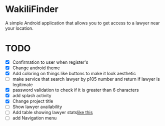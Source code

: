# WakiliFinder
A simple Android application that allows you to get access to a lawyer near your location.

# TODO

* [x] Confirmation to user when register's
* [x] Change android theme
* [x] Add coloring on things like buttons to make it look aesthetic
* [ ] make service that search lawyer by p105 number and return if lawyer is legitimate
* [x] password validation to check if it is greater than 6 characters
* [x] add splash activity
* [x] Change project title
* [ ] Show lawyer availability
* [ ] Add table showing lawyer stats[like this](https://online.lsk.or.ke/searchDetails/eyJpdiI6Imp6M1gyYlwvd1wvdWYzNGEwaFU4dEtVQT09IiwidmFsdWUiOiJncXdwc1BTUEk3c3ZWVlozOWF5STE3OEtqek02SWVublJMY1ZlSWxXaGpnPSIsIm1hYyI6ImIyZDU3MGFjNzJhNzNkYWY1OTZhZmRlMDc0MjE2YjFiZTdjNjljY2IyMWQ0ZjNiNjNlNWExMjEwOGYwZTRjZDMifQ==)
* [ ] add Navigation menu